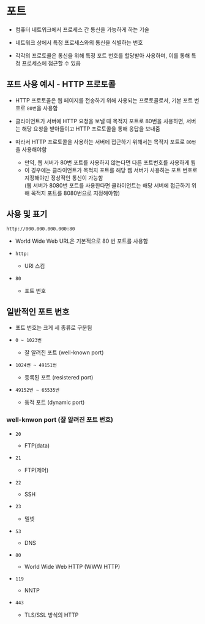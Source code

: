 # 포트

- 컴퓨터 네트워크에서 프로세스 간 통신을 가능하게 하는 기술


- 네트워크 상에서 특정 프로세스와의 통신을 식별하는 번호


- 각각의 프로토콜은 통신을 위해 특정 포트 번호를 할당받아 사용하며, 이를 통해 특정 프로세스에 접근할 수 있음


## 포트 사용 예시 - HTTP 프로토콜

- HTTP 프로토콜은 웹 페이지를 전송하기 위해 사용되는 프로토콜로서, 기본 포트 번호로 `80번`을 사용함


- 클라이언트가 서버에 HTTP 요청을 보낼 때 목적지 포트로 80번을 사용하면,
서버는 해당 요청을 받아들이고 HTTP 프로토콜을 통해 응답을 보내줌


- 따라서 HTTP 프로토콜을 사용하는 서버에 접근하기 위해서는 목적지 포트로 `80번`을 사용해야함
  - 만약, 웹 서버가 80번 포트를 사용하지 않는다면 다른 포트번호를 사용하게 됨
  - 이 경우에는 클라이언트가 목적지 포트를 해당 웹 서버가 사용하는 포트 번호로 지정해야만 정상적인 통신이 가능함
  <br> (웹 서버가 8080번 포트를 사용한다면 클라이언트는 해당 서버에 접근하기 위해 목적지 포트를 8080번으로 지정해야함)


## 사용 및 표기

```url
http://000.000.000.000:80
```

- World Wide Web URL은 기본적으로 80 번 포트를 사용함

- `http:`
  - URI 스킴

- `80`
  - 포트 번호


## 일반적인 포트 번호

- 포트 번호는 크게 세 종류로 구분됨

- `0 ~ 1023번`
  - 잘 알려진 포트 (well-known port)


- `1024번 ~ 49151번`
  - 등록된 포트 (resistered port)


- `49152번 ~ 65535번`
  - 동적 포트 (dynamic port)


### well-knwon port (잘 알려진 포트 번호)

- `20`
  - FTP(data)


- `21`
  - FTP(제어)


- `22`
    - SSH


- `23`
  - 텔넷


- `53`
  - DNS


- `80`
  - World Wide Web HTTP (WWW HTTP)


- `119`
  - NNTP


- `443`
  - TLS/SSL 방식의 HTTP





